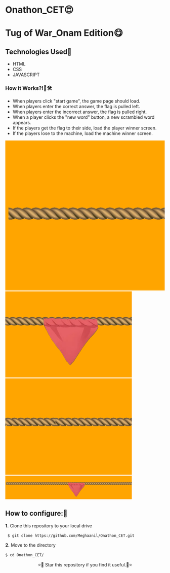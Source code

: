 # Onathon_CET😍
# Tug of War_Onam Edition😋
## Technologies Used💎
- HTML
- CSS
- JAVASCRIPT
### How it Works?!🤔🛠
- When players click "start game", the game page should load.
- When players enter the correct answer, the flag is pulled left.
- When players enter the incorrect answer, the flag is pulled right.
- When a player clicks the "new word" button, a new scrambled word appears.
- If the players get the flag to their side, load the player winner screen.
- If the players lose to the machine, load the machine winner screen.

<img  src="im1.png"/>
<img width="400px" src="im2.png"/>
<img width="400px" src="im3.png"/>
<img width="400px" src="im4.png"/>

## How to configure:🧐

**1.** Clone this repository to your local drive
```shell
 $ git clone https://github.com/Meghaanil/Onathon_CET.git
```
**2.** Move to the directory

```
$ cd Onathon_CET/
```
<p align="center">
 ⭐🌟 Star this repository if you find it useful.🌟⭐
</p>
